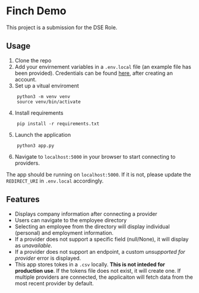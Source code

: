# Finch Demo

This project is a submission for the DSE Role.


## Usage
1. Clone the repo
2. Add your envirnement variables in a `.env.local` file (an example file has been provided). Credentials can be found [here](https://dashboard.tryfinch.com/), after creating an account. 
3. Set up a vitual enviroment
```
    python3 -m venv venv
    source venv/bin/activate
```
4. Install requirements
```
    pip install -r requirements.txt
```
5. Launch the application
```
    python3 app.py
```
6. Navigate to `localhost:5000` in your browser to start connecting to providers.

The app should be running on `localhost:5000`. If it is not, please update the `REDIRECT_URI` in `.env.local` accordingly.


## Features
- Displays company information after connecting a provider
- Users can navigate to the employee directory
- Selecting an employee from the directory will display individual (personal) and employment information.
- If a provider does not support a specific field (null/None), it will display as *unavailable*.
- If a provider does not support an endpoint, a custom *unsupported for provider* error is displayed.
- This app stores tokes in a `.csv` locally. **This is not inteded for production use**. If the tokens file does not exist, it will create one. If multiple providers are connected, the applicaiton will fetch data from the most recent provider by default. 